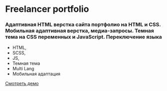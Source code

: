 # Freelancer portfolio

### Адаптивная HTML верстка сайта портфолио на HTML и CSS. Мобильная адаптивная верстка, медиа-запросы. Темная тема на CSS переменных и JavaScript. Переключение языка

- HTML,
- SCSS,
- JS,
- Темная тема
- Multi Lang
- Мобильная адаптация

[Смотреть демо](https://kovalchuk-alexandr.github.io/FreelancerPortfolio-New/)
